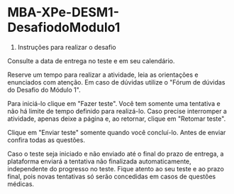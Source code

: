# MBA-XPe-DESM1-DesafiodoModulo1

1. Instruções para realizar o desafio

Consulte a data de entrega no teste e em seu calendário.

Reserve um tempo para realizar a atividade, leia as orientações e enunciados com atenção. Em caso de dúvidas utilize o "Fórum de dúvidas do Desafio do Módulo 1".

Para iniciá-lo clique em "Fazer teste". Você tem somente uma tentativa e não há limite de tempo definido para realizá-lo. Caso precise interromper a atividade, apenas deixe a página e, ao retornar, clique em "Retomar teste".

Clique em "Enviar teste" somente quando você concluí-lo. Antes de enviar confira todas as questões.

Caso o teste seja iniciado e não enviado até o final do prazo de entrega, a plataforma enviará a tentativa não finalizada automaticamente, independente do progresso no teste. Fique atento ao seu teste e ao prazo final, pois novas tentativas só serão concedidas em casos de questões médicas.
